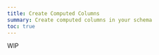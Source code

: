 ```yaml
---
title: Create Computed Columns
summary: Create computed columns in your schema
toc: true
---
```


WIP